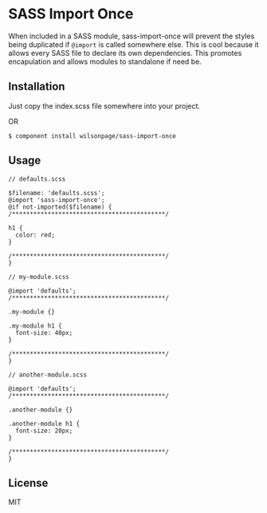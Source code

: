 
# SASS Import Once

  When included in a SASS module, sass-import-once will prevent the styles being duplicated if `@import` is called somewhere else. This is cool because it allows every SASS file to declare its own dependencies. This promotes encapulation and allows modules to standalone if need be.

## Installation

  Just copy the index.scss file somewhere into your project.

  OR

```
$ component install wilsonpage/sass-import-once
```

## Usage

```
// defaults.scss

$filename: 'defaults.scss';
@import 'sass-import-once';
@if not-imported($filename) {
/*******************************************/

h1 {
  color: red;
}

/*******************************************/
}
```

```
// my-module.scss

@import 'defaults';
/*******************************************/

.my-module {}

.my-module h1 {
  font-size: 40px;
}

/*******************************************/
}
```

```
// another-module.scss

@import 'defaults';
/*******************************************/

.another-module {}

.another-module h1 {
  font-size: 20px;
}

/*******************************************/
}
```

## License

  MIT
